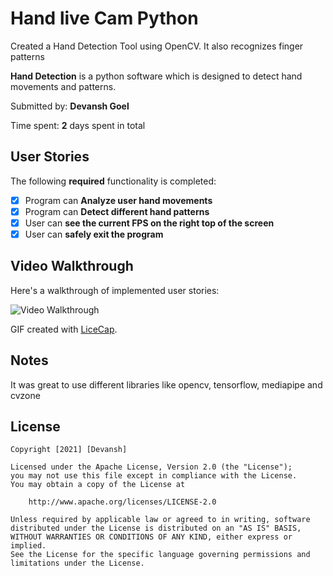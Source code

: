# Hand live Cam Python
Created a Hand Detection Tool using OpenCV. It also recognizes finger patterns

**Hand Detection** is a python software which is designed to detect hand movements and patterns.

Submitted by: **Devansh Goel**

Time spent: **2** days spent in total

## User Stories

The following **required** functionality is completed:

* [x] Program can **Analyze user hand movements**
* [x] Program can **Detect different hand patterns**
* [x] User can **see the current FPS on the right top of the screen**
* [x] User can **safely exit the program** 

## Video Walkthrough

Here's a walkthrough of implemented user stories:

<img src='live_number_detection.gif' title='Video Walkthrough' width='' alt='Video Walkthrough' />

GIF created with [LiceCap](http://www.cockos.com/licecap/).

## Notes

It was great to use different libraries like opencv, tensorflow, mediapipe and cvzone

## License

    Copyright [2021] [Devansh]

    Licensed under the Apache License, Version 2.0 (the "License");
    you may not use this file except in compliance with the License.
    You may obtain a copy of the License at

        http://www.apache.org/licenses/LICENSE-2.0

    Unless required by applicable law or agreed to in writing, software
    distributed under the License is distributed on an "AS IS" BASIS,
    WITHOUT WARRANTIES OR CONDITIONS OF ANY KIND, either express or implied.
    See the License for the specific language governing permissions and
    limitations under the License.

